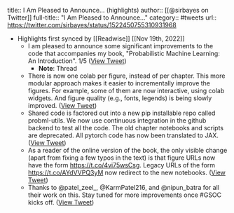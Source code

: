 title:: I Am Pleased to Announce... (highlights)
author:: [[@sirbayes on Twitter]]
full-title:: "I Am Pleased to Announce..."
category:: #tweets
url:: https://twitter.com/sirbayes/status/1522450755310931968

- Highlights first synced by [[Readwise]] [[Nov 19th, 2022]]
	- I am pleased to announce some significant improvements to the code
	  that accompanies my book, "Probabilistic Machine Learning: An Introduction".
	  1/5 ([View Tweet](https://twitter.com/sirbayes/status/1522450755310931968))
		- **Note**: Thread
	- There is now one colab per figure, instead of per chapter. This more modular approach makes it easier to incrementally improve the figures. For example, some of them are now interactive, using colab widgets. And figure quality (e.g., fonts, legends) is being slowly improved. ([View Tweet](https://twitter.com/sirbayes/status/1522450756426641410))
	- Shared code is factored out into a new pip installable repo called probml-utils. We now use continuous integration in the github backend to test all the code.
	  The old chapter notebooks and scripts are deprecated.
	  All pytorch code has now been translated to JAX. ([View Tweet](https://twitter.com/sirbayes/status/1522450757601046528))
	- As a reader of the online version of the book,
	  the  only visible change (apart from fixing a few typos in the text) is that figure URLs now have the form https://t.co/4vi75wsCsg. Legacy URLs of the form
	  https://t.co/AYdVVPQ3yM now redirect to the new notebooks. ([View Tweet](https://twitter.com/sirbayes/status/1522450758754471936))
	- Thanks to @patel_zeel_, @KarmPatel216,  and @nipun_batra for all their work on this.
	  Stay tuned for more improvements once #GSOC kicks off. ([View Tweet](https://twitter.com/sirbayes/status/1522450760029511683))